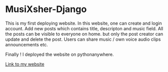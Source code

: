 # MusiXsher-Django

This is my first deploying website.
In this website, one can create and login account.
Add new posts which contains title, descripton and music field.
All the posts can be visible to everyone on home. but only the post creator can update and delete the post.
Users can share music / own voice audio clips announcements etc.

Finally !
I deployed the website on pythonanywhere.

[Link to my website](https://royg9595.pythonanywhere.com/)
